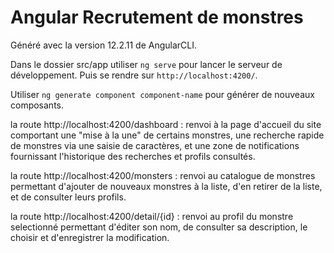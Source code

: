 # Angular Recrutement de monstres

Généré avec la version 12.2.11 de AngularCLI.


Dans le dossier src/app utiliser `ng serve` pour lancer le serveur de développement. Puis se rendre sur `http://localhost:4200/`.

Utiliser `ng generate component component-name` pour générer de nouveaux composants.

la route http://localhost:4200/dashboard :
renvoi à la page d'accueil du site comportant une "mise à la une" de certains monstres, une recherche rapide de monstres via une saisie de caractères, et une zone de notifications fournissant l'historique des recherches et profils consultés.

la route http://localhost:4200/monsters :
renvoi au catalogue de monstres permettant d'ajouter de nouveaux monstres à la liste, d'en retirer de la liste, et de consulter leurs profils.

la route http://localhost:4200/detail/{id} : 
renvoi au profil du monstre selectionné permettant d'éditer son nom, de consulter sa description, le choisir et d'enregistrer la modification.
